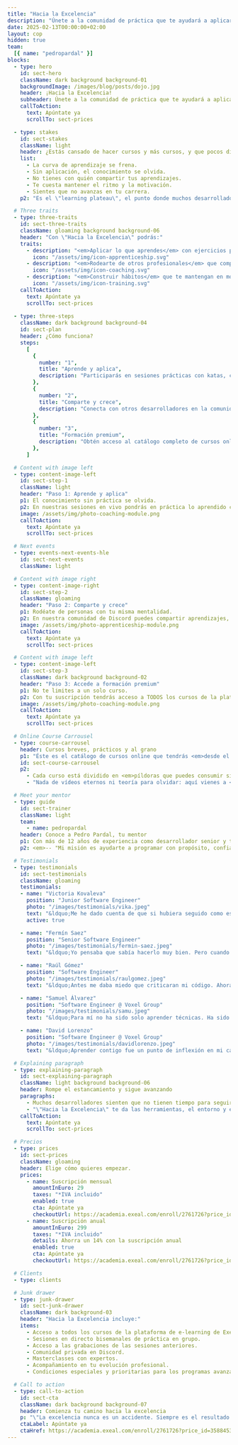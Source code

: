 ```yaml
---
title: "Hacia la Excelencia"
description: "Únete a la comunidad de práctica que te ayudará a aplicar, perfeccionar y avanzar en tu carrera como desarrollador."
date: 2025-02-13T00:00:00+02:00
layout: cop
hidden: true
team:
  [{ name: "pedropardal" }]
blocks:
  - type: hero
    id: sect-hero
    className: dark background background-01
    backgroundImage: /images/blog/posts/dojo.jpg
    header: ¡Hacia la Excelencia!
    subheader: Únete a la comunidad de práctica que te ayudará a aplicar, perfeccionar y avanzar en tu carrera como desarrollador.
    callToAction:
      text: Apúntate ya
      scrollTo: sect-prices

  - type: stakes
    id: sect-stakes
    className: light
    header: ¿Estás cansado de hacer cursos y más cursos, y que pocos días después, ocurra esto?
    list:
      - La curva de aprendizaje se frena.
      - Sin aplicación, el conocimiento se olvida.
      - No tienes con quién compartir tus aprendizajes.
      - Te cuesta mantener el ritmo y la motivación.
      - Sientes que no avanzas en tu carrera.
    p2: "Es el \"learning plateau\", el punto donde muchos desarrolladores dejan de mejorar. <em>Pero tú puedes evitarlo.</em>"

  # Three traits
  - type: three-traits
    id: sect-three-traits
    className: gloaming background background-06
    header: "Con \"Hacia la Excelencia\" podrás:"
    traits:
      - description: "<em>Aplicar lo que aprendes</em> con ejercicios prácticos y proyectos reales."
        icon: "/assets/img/icon-apprenticeship.svg"
      - description: "<em>Rodearte de otros profesionales</em> que comparten tu mentalidad de mejora."
        icon: "/assets/img/icon-coaching.svg"
      - description: "<em>Construir hábitos</em> que te mantengan en movimiento, sin quemarte."
        icon: "/assets/img/icon-training.svg"
    callToAction:  
      text: Apúntate ya
      scrollTo: sect-prices
  
  - type: three-steps
    className: dark background background-04
    id: sect-plan
    header: ¿Cómo funciona?
    steps:
      [
        {
          number: "1",
          title: "Aprende y aplica",
          description: "Participarás en sesiones prácticas con katas, code reviews, dinámicas de grupo, debates y charlas."
        },
        {
          number: "2",
          title: "Comparte y crece",
          description: "Conecta con otros desarrolladores en la comunidad privada de Discord. Comparte experiencias, resuelve dudas y encuentra apoyo."
        },
        {
          number: "3",
          title: "Formación premium",
          description: "Obtén acceso al catálogo completo de cursos online de Exeal y aprende a tu ritmo."
        },
      ]

  # Content with image left
  - type: content-image-left
    id: sect-step-1
    className: light
    header: "Paso 1: Aprende y aplica"
    p1: El conocimiento sin práctica se olvida.
    p2: En nuestras sesiones en vivo pondrás en práctica lo aprendido con ejercicios guiados, code reviews y dinámicas en equipo.
    image: /assets/img/photo-coaching-module.png
    callToAction:  
      text: Apúntate ya
      scrollTo: sect-prices

  # Next events
  - type: events-next-events-hle
    id: sect-next-events
    className: light

  # Content with image right
  - type: content-image-right
    id: sect-step-2
    className: gloaming
    header: "Paso 2: Comparte y crece"
    p1: Rodéate de personas con tu misma mentalidad.
    p2: En nuestra comunidad de Discord puedes compartir aprendizajes, resolver dudas y encontrar apoyo para mantenerte en el camino.
    image: /assets/img/photo-apprenticeship-module.png
    callToAction:  
      text: Apúntate ya
      scrollTo: sect-prices

  # Content with image left
  - type: content-image-left
    id: sect-step-3
    className: dark background background-02
    header: "Paso 3: Accede a formación premium"
    p1: No te limites a un solo curso.
    p2: Con tu suscripción tendrás acceso a TODOS los cursos de la plataforma de e-learning de Exeal sobre buenas prácticas, arquitectura, testing, productividad y más.
    image: /assets/img/photo-coaching-module.png
    callToAction:  
      text: Apúntate ya
      scrollTo: sect-prices

  # Online Course Carrousel
  - type: course-carrousel
    header: Cursos breves, prácticos y al grano
    p1: "Éste es el catálogo de cursos online que tendrás <em>desde el primer día</em>:"
    id: sect-course-carrousel
    p2:
      - Cada curso está dividido en <em>píldoras que puedes consumir sin saturarte</em>, aplicar sobre la marcha y retomar cuando lo necesites.
      - "Nada de vídeos eternos ni teoría para olvidar: aquí vienes a <em>entrenar fundamentos clave</em>, paso a paso."

  # Meet your mentor
  - type: guide
    id: sect-trainer
    className: light
    team:
      - name: pedropardal
    header: Conoce a Pedro Pardal, tu mentor
    p1: Con más de 12 años de experiencia como desarrollador senior y tech lead en empresas como Tuenti, Trivago y Codurance, Pedro ha formado a más de 200 desarrolladores y equipos de alto rendimiento.
    p2: <em>-- "Mi misión es ayudarte a programar con propósito, confianza y claridad. Nos vemos en la comunidad."</em>

  # Testimonials
  - type: testimonials
    id: sect-testimonials
    className: gloaming
    testimonials:
    - name: "Victoria Kovaleva"
      position: "Junior Software Engineer"
      photo: "/images/testimonials/vika.jpeg"
      text: "&ldquo;Me he dado cuenta de que si hubiera seguido como estaba, sin esta formación, me hubiera costado años llegar al nivel de claridad y confianza que tengo ahora.&rdquo;"
      active: true

    - name: "Fermín Saez"
      position: "Senior Software Engineer"
      photo: "/images/testimonials/fermin-saez.jpeg"
      text: "&ldquo;Yo pensaba que sabía hacerlo muy bien. Pero cuando vi tu forma de trabajar, me cambió la perspectiva. No era solo mejorar el código, era mejorar mi forma de pensar como desarrollador.&rdquo;"

    - name: "Raúl Gómez"
      position: "Software Engineer"
      photo: "/images/testimonials/raulgomez.jpeg"
      text: "&ldquo;Antes me daba miedo que criticaran mi código. Ahora sé que criticar el código no es criticarme a mí. Eso me ha dado mucha seguridad para trabajar en equipo.&rdquo;"

    - name: "Samuel Álvarez"
      position: "Software Engineer @ Voxel Group"
      photo: "/images/testimonials/samu.jpeg"
      text: "&ldquo;Para mí no ha sido solo aprender técnicas. Ha sido entender cómo encajan entre sí para construir algo sólido. Como un puzzle que por fin tiene sentido.&rdquo;"

    - name: "David Lorenzo"
      position: "Software Engineer @ Voxel Group"
      photo: "/images/testimonials/davidlorenzo.jpeg"
      text: "&ldquo;Aprender contigo fue un punto de inflexión en mi carrera. Cambié mi forma de pensar y de escribir código. Ya no improviso, sé lo que hago.&rdquo;"

  # Explaining paragraph
  - type: explaining-paragraph
    id: sect-explaining-paragraph
    className: light background background-06
    header: Rompe el estancamiento y sigue avanzando
    paragraphs:
      - Muchos desarrolladores sienten que no tienen tiempo para seguir formándose, que el conocimiento que adquieren se diluye sin práctica o que están solos en el proceso.
      - "\"Hacia la Excelencia\" te da las herramientas, el entorno y el acompañamiento necesario para mantenerte en el camino de la mejora continua."
    callToAction:  
      text: Apúntate ya
      scrollTo: sect-prices

  # Precios
  - type: prices
    id: sect-prices
    className: gloaming
    header: Elige cómo quieres empezar.
    prices:
      - name: Suscripción mensual
        amountInEuro: 29
        taxes: "*IVA incluido"
        enabled: true
        cta: Apúntate ya
        checkoutUrl: https://academia.exeal.com/enroll/2761726?price_id=3588453
      - name: Suscripción anual
        amountInEuro: 299
        taxes: "*IVA incluido"
        details: Ahorra un 14% con la suscripción anual
        enabled: true
        cta: Apúntate ya
        checkoutUrl: https://academia.exeal.com/enroll/2761726?price_id=4305574

  # Clients
  - type: clients

  # Junk drawer
  - type: junk-drawer
    id: sect-junk-drawer
    className: dark background-03
    header: "Hacia la Excelencia incluye:"
    items:
      - Acceso a todos los cursos de la plataforma de e-learning de Exeal.
      - Sesiones en directo bisemanales de práctica en grupo.
      - Acceso a las grabaciones de las sesiones anteriores.
      - Comunidad privada en Discord.
      - Masterclasses con expertos.
      - Acompañamiento en tu evolución profesional.
      - Condiciones especiales y prioritarias para los programas avanzados de Exeal.

  # Call to action
  - type: call-to-action
    id: sect-cta
    className: dark background background-07
    header: Comienza tu camino hacia la excelencia
    p: "\"La excelencia nunca es un accidente. Siempre es el resultado de una intención elevada, un esfuerzo sincero y una ejecución inteligente.\" – Aristóteles"
    ctaLabel: Apúntate ya
    ctaHref: https://academia.exeal.com/enroll/2761726?price_id=3588453
---
```

